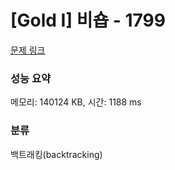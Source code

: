# [Gold I] 비숍 - 1799 

[문제 링크](https://www.acmicpc.net/problem/1799) 

### 성능 요약

메모리: 140124 KB, 시간: 1188 ms

### 분류

백트래킹(backtracking)

